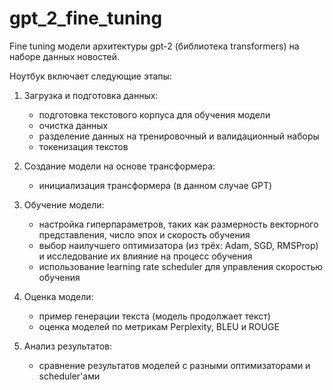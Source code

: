 # gpt_2_fine_tuning
Fine tuning модели архитектуры gpt-2 (библиотека transformers) на наборе данных новостей.

Ноутбук включает следующие этапы:
1.	Загрузка и подготовка данных:
    * подготовка текстового корпуса для обучения модели
    * очистка данных
    * разделение данных на тренировочный и валидационный наборы
    * токенизация текстов

2.  Создание модели на основе трансформера:
    * инициализация трансформера (в данном случае GPT)

3.	Обучение модели:
    * настройка гиперпараметров, таких как размерность векторного представления, число эпох и скорость обучения
    * выбор наилучшего оптимизатора (из трёх: Adam, SGD, RMSProp) и исследование их влияние на процесс обучения
    * использование learning rate scheduler для управления скоростью обучения

4.	Оценка модели:
    * пример генерации текста (модель продолжает текст)
    * оценка моделей по метрикам Perplexity, BLEU и ROUGE

6.	Анализ результатов:
    * сравнение результатов моделей с разными оптимизаторами и scheduler'ами
